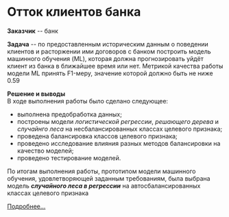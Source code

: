 # Отток клиентов банка
**Заказчик** -- банк
  
**Задача** -- по предоставленным историческим данным о поведении клиентов и расторжении ими договоров с банком построить модель машинного обучения (ML), которая должна прогнозировать уйдёт клиент из банка в ближайшее время или нет. Метрикой качества работы модели ML принять F1-меру, значение которой должно быть не ниже 0.59
  
**Решение и выводы**  
В ходе выполнения работы было сделано следующее:  
- выполнена предобработка данных;
- построены модели *логистической регрессии*, *решающего дерева* и *случайнго леса* на несбалансированных классах целевого признака;
- проведена балансировка классов целевого признака;
- проведено исследование влияния разных методов балансировки на качество моделей;
- проведено тестирование моделей.

По итогам выполнения работы, прототипом модели машинного обучения, удовлетворяющей заданным требованиям, была выбрана модель ***случайного леса в регрессии***  на автосбалансированных классах целевого признака
  
[Подробнее...](Project_06.ipynb)